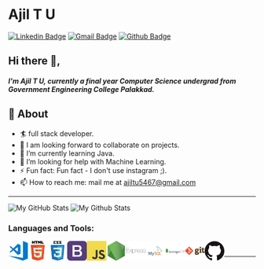 # Ajil T U
[![Linkedin Badge](https://img.shields.io/badge/linkedin-30302f?style=for-the-badge&logo=linkedin)](https://www.linkedin.com/in/ajil-t-u/)
[![Gmail Badge](https://img.shields.io/badge/gmail-30302f?style=for-the-badge&logo=Gmail&logoColor=white)](mailto:ajiltu5467@gmail.com)
[![Github Badge](https://img.shields.io/badge/github-30302f?&style=for-the-badge&logo=github&logoColor=white)](https://github.com/Ajil5467/Ajil5467)
## Hi there 👋,           
##### I'm Ajil T U, currently a final year Computer Science undergrad from Government Engineering College Palakkad.
## 🧐 About
- 🏄‍ full stack developer.
- 🤝 I am looking forward to collaborate on projects.
- 🌱 I’m currently learning Java.
- 🤔 I’m looking for help with Machine Learning.
- ⚡ Fun fact: Fun fact - I don't use instagram ;).
- 📫 How to reach me: mail me at [ajiltu5467@gmail.com](mailto:ajiltu5467@gmail.com)
---
![My GitHub Stats](https://github-readme-stats.vercel.app/api?username=Ajil5467&show_icons=true&theme=merko)   ![My Github Stats](https://github-readme-stats.vercel.app/api/top-langs/?username=ajiltu5467&layout=compact&hide=html&theme=merko)

### Languages and Tools:

<img align="left" alt="Visual Studio Code" width="40px" src="https://raw.githubusercontent.com/github/explore/80688e429a7d4ef2fca1e82350fe8e3517d3494d/topics/visual-studio-code/visual-studio-code.png" />
<img align="left" alt="HTML5" width="40px" src="https://raw.githubusercontent.com/github/explore/80688e429a7d4ef2fca1e82350fe8e3517d3494d/topics/html/html.png" />
<img align="left" alt="CSS3" width="40px" src="https://raw.githubusercontent.com/github/explore/80688e429a7d4ef2fca1e82350fe8e3517d3494d/topics/css/css.png" />
<img align="left" alt="JavaScript" width="40px" src="https://raw.githubusercontent.com/github/explore/80688e429a7d4ef2fca1e82350fe8e3517d3494d/topics/bootstrap/bootstrap.png" />
<img align="left" alt="JavaScript" width="40px" src="https://raw.githubusercontent.com/github/explore/80688e429a7d4ef2fca1e82350fe8e3517d3494d/topics/javascript/javascript.png" />
<img align="left" alt="Node.js" width="40px" src="https://raw.githubusercontent.com/github/explore/80688e429a7d4ef2fca1e82350fe8e3517d3494d/topics/nodejs/nodejs.png" />
<img align="left" alt="Express.js" width="40px" src="https://raw.githubusercontent.com/github/explore/80688e429a7d4ef2fca1e82350fe8e3517d3494d/topics/express/express.png" />
<img align="left" alt="MySQL" width="40px" src="https://raw.githubusercontent.com/github/explore/80688e429a7d4ef2fca1e82350fe8e3517d3494d/topics/mysql/mysql.png" />
<img align="left" alt="MongoDB" width="40px" src="https://raw.githubusercontent.com/github/explore/80688e429a7d4ef2fca1e82350fe8e3517d3494d/topics/mongodb/mongodb.png" />
<img align="left" alt="Git" width="40px" src="https://raw.githubusercontent.com/github/explore/80688e429a7d4ef2fca1e82350fe8e3517d3494d/topics/git/git.png" />
<img align="left" alt="GitHub" width="40px" src="https://raw.githubusercontent.com/github/explore/78df643247d429f6cc873026c0622819ad797942/topics/github/github.png" />
<br/>

---



